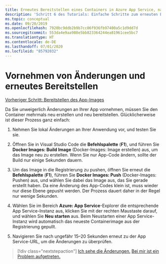 ```yaml
---
title: Erneutes Bereitstellen eines Containers in Azure App Service, nachdem Änderungen in Visual Studio Code vorgenommen wurden
description: 'Schritt 6 des Tutorials: Einfache Schritte zum erneuten Erstellen und Bereitstellen eines Containerimages.'
ms.topic: conceptual
ms.date: 09/20/2019
ms.openlocfilehash: 7920bc9ddb2b9b7cc06f936fb97400a5c1d9dd7d
ms.sourcegitcommit: 553da4e9aa988e5bb823364244ea81961cee5bc7
ms.translationtype: HT
ms.contentlocale: de-DE
ms.lasthandoff: 07/01/2020
ms.locfileid: "85792032"
---
```

# <a name="make-changes-and-redeploy"></a>Vornehmen von Änderungen und erneutes Bereitstellen

[Vorheriger Schritt: Bereitstellen des App-Images](tutorial-vscode-docker-node-05.md)

Da Sie unweigerlich Änderungen an Ihrer App vornehmen, müssen Sie den Container mehrmals neu erstellen und neu bereitstellen. Glücklicherweise ist dieser Prozess ganz einfach:

1. Nehmen Sie lokal Änderungen an Ihrer Anwendung vor, und testen Sie sie.

1. Öffnen Sie in Visual Studio Code die **Befehlspalette** (**F1**), und führen Sie **Docker Images: Build Image** (Docker-Images: Image erstellen) aus, um das Image neu zu erstellen. Wenn Sie nur App-Code ändern, sollte der Build nur einige Sekunden dauern.

1. Um das Image in die Registrierung zu pushen, öffnen Sie erneut die **Befehlspalette** (**F1**), führen Sie **Docker Images: Push** (Docker-Images: Pushen) aus, und wählen Sie dabei das Image aus, das Sie gerade erstellt haben. Da eine Änderung des App-Codes klein ist, muss wieder nur diese Ebene gepusht werden. Der Prozess dauert daher in der Regel nur wenige Sekunden.

1. Wählen Sie im Bereich **Azure: App Service**-Explorer die entsprechende App Service-Instanz aus, klicken Sie mit der rechten Maustaste darauf, und wählen Sie **Neu starten** aus. Beim Neustarten einer App Service-Instanz wird automatisch das neueste Containerimage aus der Registrierung gepullt.

1. Navigieren Sie nach ungefähr 15–20 Sekunden erneut zu der App Service-URL, um die Änderungen zu überprüfen.

> [!div class="nextstepaction"]
> [Ich sehe die Änderungen.](tutorial-vscode-docker-node-07.md) [Bei mir ist ein Problem aufgetreten.](https://www.research.net/r/PWZWZ52?tutorial=node-deployment-docker-extension&step=deploy-changes)

